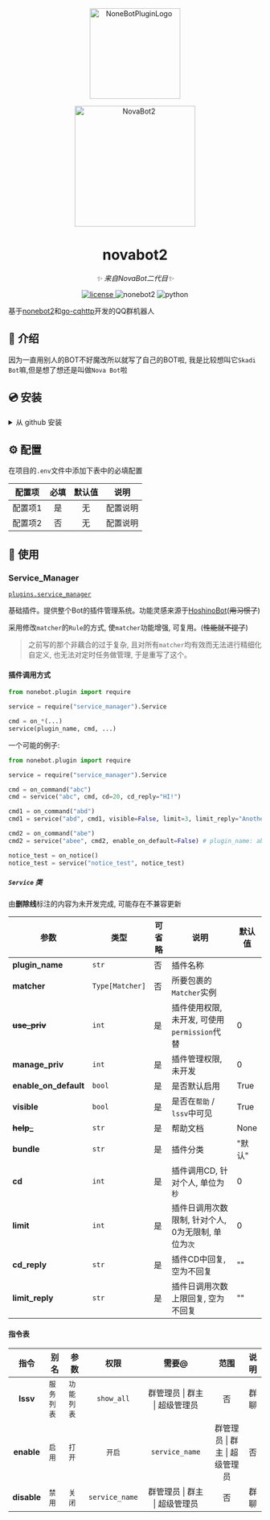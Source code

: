 

<div align="center">
  <a href="https://bot.novanoir.dev"><img src="https://github.com/A-kirami/nonebot-plugin-template/blob/resources/nbp_logo.png" width="180" height="180" alt="NoneBotPluginLogo"></a>
  <br>
  <p><img src="https://github.com/A-kirami/nonebot-plugin-template/blob/resources/NoneBotPlugin.svg" width="240" alt="NovaBot2"></p>
</div>



<div align="center">


# novabot2

_✨ 来自NovaBot二代目✨_

<a href="./LICENSE">
    <img src="https://img.shields.io/github/license/owner/nonebot-plugin-example.svg" alt="license">
</a>
<img src="https://img.shields.io/badge/nonebot2-2.0.0b2-blue.svg" alt="nonebot2">
<img src="https://img.shields.io/badge/python-3.9+-blue.svg" alt="python">

</div>

基于[nonebot2](https://github.com/nonebot/nonebot2)和[go-cqhttp](https://github.com/Mrs4s/go-cqhttp)开发的QQ群机器人

## 📖 介绍

因为一直用别人的BOT不好魔改所以就写了自己的BOT啦, 我是比较想叫它`Skadi Bot`嘛,但是想了想还是叫做`Nova Bot`啦


## 💿 安装

<details>
<summary>从 github 安装</summary>
打开命令行, 输入以下命令克隆此储存库


    git clone https://github.com/Nova-Noir/novabot_v2.git

正在更新...

</details>

## ⚙️ 配置

在项目的`.env`文件中添加下表中的必填配置

| 配置项  | 必填 | 默认值 |   说明   |
| :-----: | :--: | :----: | :------: |
| 配置项1 |  是  |   无   | 配置说明 |
| 配置项2 |  否  |   无   | 配置说明 |

## 🎉 使用

### Service_Manager

[`plugins.service_manager`](novabot/plugins/service_manager)

基础插件。提供整个Bot的插件管理系统。功能灵感来源于[HoshinoBot](https://github.com/Ice-Cirno/HoshinoBot)(~~用习惯了~~)

采用修改`matcher`的`Rule`的方式, 使`matcher`功能增强, 可复用。(~~性能就不提了~~)

> 之前写的那个非藕合的过于复杂, 且对所有`matcher`均有效而无法进行精细化自定义, 也无法对定时任务做管理, 于是重写了这个。

#### 插件调用方式

```python
from nonebot.plugin import require

service = require("service_manager").Service

cmd = on_*(...)
service(plugin_name, cmd, ...)
```

一个可能的例子:

```python
from nonebot.plugin import require

service = require("service_manager").Service

cmd = on_command("abc")
cmd = service("abc", cmd, cd=20, cd_reply="HI!")

cmd1 = on_command("abd")
cmd1 = service("abd", cmd1, visible=False, limit=3, limit_reply="Another Hi!")

cmd2 = on_command("abe")
cmd2 = service("abee", cmd2, enable_on_default=False) # plugin_name: abee

notice_test = on_notice()
notice_test = service("notice_test", notice_test)
```

##### `Service` 类

由**删除线**标注的内容为未开发完成, 可能存在不兼容更新

| 参数                  | 类型            | 可省略 | 说明                                                | 默认值 |
| --------------------- | --------------- | ------ | --------------------------------------------------- | ------ |
| **plugin_name**       | `str`           | 否     | 插件名称                                            |        |
| **matcher**           | `Type[Matcher]` | 否     | 所要包裹的`Matcher`实例                             |        |
| **~~use_priv~~**      | `int`           | 是     | 插件使用权限, 未开发, 可使用`permission`代替        | 0      |
| **manage_priv**       | `int`           | 是     | 插件管理权限, 未开发                                | 0      |
| **enable_on_default** | `bool`          | 是     | 是否默认启用                                        | True   |
| **visible**           | `bool`          | 是     | 是否在`帮助` / `lssv`中可见                         | True   |
| **~~help_~~**         | `str`           | 是     | 帮助文档                                            | None   |
| **bundle**            | `str`           | 是     | 插件分类                                            | "默认" |
| **cd**                | `int`           | 是     | 插件调用CD, 针对个人, 单位为`秒`                    | 0      |
| **limit**             | `int`           | 是     | 插件日调用次数限制, 针对个人, 0为无限制, 单位为`次` | 0      |
| **cd_reply**          | `str`           | 是     | 插件CD中回复, 空为不回复                            | ""     |
| **limit_reply**       | `str`           | 是     | 插件日调用次数上限回复, 空为不回复                  | ""     |

#### 指令表

|    指令     | 别名                     | 参数           |              权限              | 需要@ | 范围 |                             说明                             |
| :---------: | ------------------------ | -------------- | :----------------------------: | :---: | :--: | :----------------------------------------------------------: |
|  **lssv**   | `服务列表` | `功能列表`  | `show_all`     | 群管理员 \| 群主 \| 超级管理员 |  否   | 群聊 | 列出服务列表, 参数可为任意值, 存在则将同时显示`visible=False`的服务 |
| **enable**  | `启用` | `打开` | `开启` | `service_name` | 群管理员 \| 群主 \| 超级管理员 |  否   | 群聊 | 启用`service_name`插件. 可使用空格(" ")分隔多个`service_name`, 可使用关键字`all`或`全部`开启所有服务 |
| **disable** | `禁用` | `关闭`          | `service_name` | 群管理员 \| 群主 \| 超级管理员 |  否   | 群聊 | 禁用`service_name`插件. 可使用空格(" ")分隔多个`service_name`, 可使用关键字`all`或`全部`开启所有服务 |


